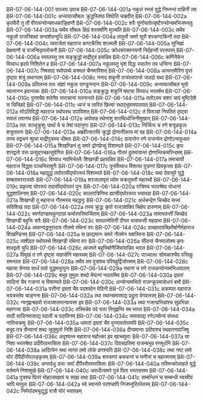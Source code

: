 BR-07-06-144-001  सञ्जय उवाच
BR-07-06-144-001a नकुलं रभसं युद्धे निघ्नन्तं वाहिनीं तव
BR-07-06-144-001c अभ्ययात्सौबलः क्रुद्धस्तिष्ठ तिष्ठेति चाब्रवीत्
BR-07-06-144-002a कृतवैरौ तु तौ वीरावन्योन्यवधकाङ्क्षिणौ
BR-07-06-144-002c शरैः पूर्णायतोत्सृष्टैरन्योन्यमभिजघ्नतुः
BR-07-06-144-003a यथैव सौबलः क्षिप्रं शरवर्षाणि मुञ्चति
BR-07-06-144-003c तथैव नकुलो राजञ्शिक्षां सन्दर्शयन्युधि
BR-07-06-144-004a तावुभौ समरे शूरौ शरकण्टकिनौ तदा
BR-07-06-144-004c व्यराजेतां महाराज कण्टकैरिव शाल्मली
BR-07-06-144-005a सुजिह्मं प्रेक्षमाणौ च राजन्विवृतलोचनौ
BR-07-06-144-005c क्रोधसंरक्तनयनौ निर्दहन्तौ परस्परम्
BR-07-06-144-006a स्यालस्तु तव सङ्क्रुद्धो माद्रीपुत्रं हसन्निव
BR-07-06-144-006c कर्णिनैकेन विव्याध हृदये निशितेन ह
BR-07-06-144-007a नकुलस्तु भृशं विद्धः स्यालेन तव धन्विना
BR-07-06-144-007c निषसाद रथोपस्थे कश्मलं चैनमाविशत्
BR-07-06-144-008a अत्यन्तवैरिणं दृप्तं दृष्ट्वा शत्रुं तथागतम्
BR-07-06-144-008c ननाद शकुनी राजंस्तपान्ते जलदो यथा
BR-07-06-144-009a प्रतिलभ्य ततः संज्ञां नकुलः पाण्डुनन्दनः
BR-07-06-144-009c अभ्ययात्सौबलं भूयो व्यात्तानन इवान्तकः
BR-07-06-144-010a सङ्क्रुद्धः शकुनिं षष्ट्या विव्याध भरतर्षभ
BR-07-06-144-010c पुनश्चैव शतेनैव नाराचानां स्तनान्तरे
BR-07-06-144-011a ततोऽस्य सशरं चापं मुष्टिदेशे स चिच्छिदे
BR-07-06-144-011c ध्वजं च त्वरितं छित्त्वा रथाद्भूमावपातयत्
BR-07-06-144-012a सोऽतिविद्धो महाराज रथोपस्थ उपाविशत्
BR-07-06-144-012c तं विसञ्ज्ञं निपतितं दृष्ट्वा स्यालं तवानघ
BR-07-06-144-012e अपोवाह रथेनाशु सारथिर्ध्वजिनीमुखात्
BR-07-06-144-013a ततः सञ्चुक्रुशुः पार्था ये च तेषां पदानुगाः
BR-07-06-144-013c निर्जित्य च रणे शत्रून्नकुलः शत्रुतापनः
BR-07-06-144-013e अब्रवीत्सारथिं क्रुद्धो द्रोणानीकाय मां वह
BR-07-06-144-014a तस्य तद्वचनं श्रुत्वा माद्रीपुत्रस्य धीमतः
BR-07-06-144-014c प्रायात्तेन रणे राजन्येन द्रोणोऽन्वयुध्यत
BR-07-06-144-015a शिखण्डिनं तु समरे द्रोणप्रेप्सुं विशाम्पते
BR-07-06-144-015c कृपः शारद्वतो यत्तः प्रत्युद्गच्छत्सुवेगितः
BR-07-06-144-016a गौतमं द्रुतमायान्तं द्रोणान्तिकमरिन्दमम्
BR-07-06-144-016c विव्याध नवभिर्भल्लैः शिखण्डी प्रहसन्निव
BR-07-06-144-017a तमाचार्यो महाराज विद्ध्वा पञ्चभिराशुगैः
BR-07-06-144-017c पुनर्विव्याध विंशत्या पुत्राणां प्रियकृत्तव
BR-07-06-144-018a महद्युद्धं तयोरासीद्घोररूपं विशाम्पते
BR-07-06-144-018c यथा देवासुरे युद्धे शम्बरामरराजयोः
BR-07-06-144-019a शरजालावृतं व्योम चक्रतुस्तौ महारथौ
BR-07-06-144-019c प्रकृत्या घोररूपं तदासीद्घोरतरं पुनः
BR-07-06-144-020a रात्रिश्च भरतश्रेष्ठ योधानां युद्धशालिनाम्
BR-07-06-144-020c कालरात्रिनिभा ह्यासीद्घोररूपा भयावहा
BR-07-06-144-021a शिखण्डी तु महाराज गौतमस्य महद्धनुः
BR-07-06-144-021c अर्धचन्द्रेण चिच्छेद सज्यं सविशिखं तदा
BR-07-06-144-022a तस्य क्रुद्धः कृपो राजञ्शक्तिं चिक्षेप दारुणाम्
BR-07-06-144-022c स्वर्णदण्डामकुण्ठाग्रां कर्मारपरिमार्जिताम्
BR-07-06-144-023a तामापतन्तीं चिच्छेद शिखण्डी बहुभिः शरैः
BR-07-06-144-023c सापतन्मेदिनीं दीप्ता भासयन्ती महाप्रभा
BR-07-06-144-024a अथान्यद्धनुरादाय गौतमो रथिनां वरः
BR-07-06-144-024c प्राच्छादयच्छितैर्बाणैर्महाराज शिखण्डिनम्
BR-07-06-144-025a स छाद्यमानः समरे गौतमेन यशस्विना
BR-07-06-144-025c व्यषीदत रथोपस्थे शिखण्डी रथिनां वरः
BR-07-06-144-026a सीदन्तं चैनमालोक्य कृपः शारद्वतो युधि
BR-07-06-144-026c आजघ्ने बहुभिर्बाणैर्जिघांसन्निव भारत
BR-07-06-144-027a विमुखं तं रणे दृष्ट्वा याज्ञसेनिं महारथम्
BR-07-06-144-027c पाञ्चालाः सोमकाश्चैव परिवव्रुः समन्ततः
BR-07-06-144-028a तथैव तव पुत्राश्च परिवव्रुर्द्विजोत्तमम्
BR-07-06-144-028c महत्या सेनया सार्धं ततो युद्धमभूत्पुनः
BR-07-06-144-029a रथानां च रणे राजन्नन्योन्यमभिधावताम्
BR-07-06-144-029c बभूव तुमुलः शब्दो मेघानां नदतामिव
BR-07-06-144-030a द्रवतां सादिनां चैव गजानां च विशाम्पते
BR-07-06-144-030c अन्योन्यमभितो राजन्क्रूरमायोधनं बभौ
BR-07-06-144-031a पत्तीनां द्रवतां चैव पदशब्देन मेदिनी
BR-07-06-144-031c अकम्पत महाराज भयत्रस्तेव चाङ्गना
BR-07-06-144-032a रथा रथान्समासाद्य प्रद्रुता वेगवत्तरम्
BR-07-06-144-032c न्यगृह्णन्बहवो राजञ्शलभान्वायसा इव
BR-07-06-144-033a तथा गजान्प्रभिन्नांश्च सुप्रभिन्ना महागजाः
BR-07-06-144-033c तस्मिन्नेव पदे यत्ता निगृह्णन्ति स्म भारत
BR-07-06-144-034a सादी सादिनमासाद्य पदाती च पदातिनम्
BR-07-06-144-034c समासाद्य रणेऽन्योन्यं संरब्धा नातिचक्रमुः
BR-07-06-144-035a धावतां द्रवतां चैव पुनरावर्ततामपि
BR-07-06-144-035c बभूव तत्र सैन्यानां शब्दः सुतुमुलो निशि
BR-07-06-144-036a दीप्यमानाः प्रदीपाश्च रथवारणवाजिषु
BR-07-06-144-036c अदृश्यन्त महाराज महोल्का इव खाच्च्युताः
BR-07-06-144-037a सा निशा भरतश्रेष्ठ प्रदीपैरवभासिता
BR-07-06-144-037c दिवसप्रतिमा राजन्बभूव रणमूर्धनि
BR-07-06-144-038a आदित्येन यथा व्याप्तं तमो लोके प्रणश्यति
BR-07-06-144-038c तथा नष्टं तमो घोरं दीपैर्दीप्तैरलङ्कृतम्
BR-07-06-144-039a शस्त्राणां कवचानां च मणीनां च महात्मनाम्
BR-07-06-144-039c अन्तर्दधुः प्रभाः सर्वा दीपैस्तैरवभासिताः
BR-07-06-144-040a तस्मिन्कोलाहले युद्धे वर्तमाने निशामुखे
BR-07-06-144-040c अवधीत्समरे पुत्रं पिता भरतसत्तम
BR-07-06-144-041a पुत्रश्च पितरं मोहात्सखायं च सखा तथा
BR-07-06-144-041c सम्बन्धिनं च सम्बन्धी स्वस्रीयं चापि मातुलः
BR-07-06-144-042a स्वे स्वान्परे परांश्चापि निजघ्नुरितरेतरम्
BR-07-06-144-042c निर्मर्यादमभूद्युद्धं रात्रौ घोरं भयावहम्


